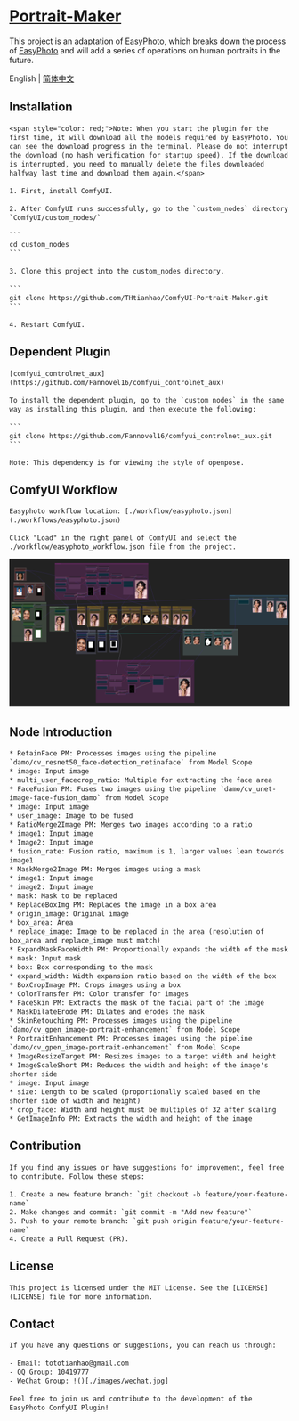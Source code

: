 # [Portrait-Maker](https://github.com/THtianhao/ComfyUI-Portrait-Maker)
This project is an adaptation of [EasyPhoto](https://github.com/aigc-apps/sd-webui-EasyPhoto), which breaks down the process of [EasyPhoto](https://github.com/aigc-apps/sd-webui-EasyPhoto) and will add a series of operations on human portraits in the future.

English | [简体中文](./README_zh-CN.md)


## Installation
    <span style="color: red;">Note: When you start the plugin for the first time, it will download all the models required by EasyPhoto. You can see the download progress in the terminal. Please do not interrupt the download (no hash verification for startup speed). If the download is interrupted, you need to manually delete the files downloaded halfway last time and download them again.</span>

    1. First, install ComfyUI.

    2. After ComfyUI runs successfully, go to the `custom_nodes` directory `ComfyUI/custom_nodes/`

    ```
    cd custom_nodes
    ```

    3. Clone this project into the custom_nodes directory.

    ```
    git clone https://github.com/THtianhao/ComfyUI-Portrait-Maker.git
    ```

    4. Restart ComfyUI.

## Dependent Plugin

    [comfyui_controlnet_aux](https://github.com/Fannovel16/comfyui_controlnet_aux)

    To install the dependent plugin, go to the `custom_nodes` in the same way as installing this plugin, and then execute the following:

    ```
    git clone https://github.com/Fannovel16/comfyui_controlnet_aux.git
    ```

    Note: This dependency is for viewing the style of openpose.

## ComfyUI Workflow
    Easyphoto workflow location: [./workflow/easyphoto.json](./workflows/easyphoto.json)

    Click "Load" in the right panel of ComfyUI and select the ./workflow/easyphoto_workflow.json file from the project.

![](./images/easyphoto.png)

## Node Introduction

    * RetainFace PM: Processes images using the pipeline `damo/cv_resnet50_face-detection_retinaface` from Model Scope
    * image: Input image
    * multi_user_facecrop_ratio: Multiple for extracting the face area
    * FaceFusion PM: Fuses two images using the pipeline `damo/cv_unet-image-face-fusion_damo` from Model Scope
    * image: Input image
    * user_image: Image to be fused
    * RatioMerge2Image PM: Merges two images according to a ratio
    * image1: Input image
    * Image2: Input image
    * fusion_rate: Fusion ratio, maximum is 1, larger values lean towards image1
    * MaskMerge2Image PM: Merges images using a mask
    * image1: Input image
    * image2: Input image
    * mask: Mask to be replaced
    * ReplaceBoxImg PM: Replaces the image in a box area
    * origin_image: Original image
    * box_area: Area
    * replace_image: Image to be replaced in the area (resolution of box_area and replace_image must match)
    * ExpandMaskFaceWidth PM: Proportionally expands the width of the mask
    * mask: Input mask
    * box: Box corresponding to the mask
    * expand_width: Width expansion ratio based on the width of the box
    * BoxCropImage PM: Crops images using a box
    * ColorTransfer PM: Color transfer for images
    * FaceSkin PM: Extracts the mask of the facial part of the image
    * MaskDilateErode PM: Dilates and erodes the mask
    * SkinRetouching PM: Processes images using the pipeline `damo/cv_gpen_image-portrait-enhancement` from Model Scope
    * PortraitEnhancement PM: Processes images using the pipeline `damo/cv_gpen_image-portrait-enhancement` from Model Scope
    * ImageResizeTarget PM: Resizes images to a target width and height
    * ImageScaleShort PM: Reduces the width and height of the image's shorter side
    * image: Input image
    * size: Length to be scaled (proportionally scaled based on the shorter side of width and height)
    * crop_face: Width and height must be multiples of 32 after scaling
    * GetImageInfo PM: Extracts the width and height of the image

## Contribution

    If you find any issues or have suggestions for improvement, feel free to contribute. Follow these steps:

    1. Create a new feature branch: `git checkout -b feature/your-feature-name`
    2. Make changes and commit: `git commit -m "Add new feature"`
    3. Push to your remote branch: `git push origin feature/your-feature-name`
    4. Create a Pull Request (PR).

## License

    This project is licensed under the MIT License. See the [LICENSE](LICENSE) file for more information.

## Contact

    If you have any questions or suggestions, you can reach us through:

    - Email: tototianhao@gmail.com
    - QQ Group: 10419777
    - WeChat Group: !()[./images/wechat.jpg]

    Feel free to join us and contribute to the development of the EasyPhoto ConfyUI Plugin!
